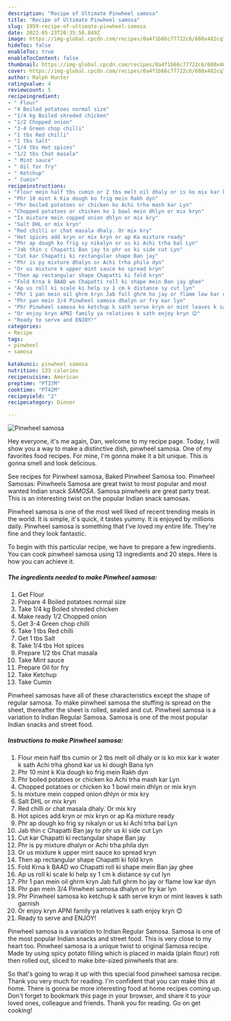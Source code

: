```yaml
---
description: "Recipe of Ultimate Pinwheel samosa"
title: "Recipe of Ultimate Pinwheel samosa"
slug: 1959-recipe-of-ultimate-pinwheel-samosa
date: 2022-05-23T20:35:50.849Z
image: https://img-global.cpcdn.com/recipes/0a4f1b66c77722c6/680x482cq70/pinwheel-samosa-recipe-main-photo.jpg
hideToc: false
enableToc: true
enableTocContent: false
thumbnail: https://img-global.cpcdn.com/recipes/0a4f1b66c77722c6/680x482cq70/pinwheel-samosa-recipe-main-photo.jpg
cover: https://img-global.cpcdn.com/recipes/0a4f1b66c77722c6/680x482cq70/pinwheel-samosa-recipe-main-photo.jpg
author: Ralph Hunter
ratingvalue: 4
reviewcount: 5
recipeingredient:
- " Flour"
- "4 Boiled potatoes normal size"
- "1/4 kg Boiled shreded chicken"
- "1/2 Chopped onion"
- "3-4 Green chop chilli"
- "1 tbs Red chilli"
- "1 tbs Salt"
- "1/4 tbs Hot spices"
- "1/2 tbs Chat masala"
- " Mint sauce"
- " Oil for fry"
- " Ketchup"
- " Cumin"
recipeinstructions:
- "Flour mein half tbs cumin or 2 tbs melt oil dhaly or is ko mix kar k water k sath Achi trha ghond kar us ki dough Bana lyn"
- "Phr 10 mint k Kia dough ko frig mein Rakh dyn"
- "Phr boiled potatoes or chicken ko Achi trha mash kar Lyn"
- "Chopped potatoes or chicken ko 1 bowl mein dhlyn or mix kryn"
- "Is mixture mein copped onion dhlyn or mix kry"
- "Salt DHL or mix kryn"
- "Red chilli or chat masala dhaly. Or mix kry"
- "Hot spices add kryn or mix kryn or ap Ka mixture ready"
- "Phr ap dough ko frig sy nikalyn or us ki Achi trha bal Lyn"
- "Jab thin c Chapatti Ban jay to phr us ki side cut Lyn"
- "Cut kar Chapatti ki rectangular shape Ban jay"
- "Phr is py mixture dhalyn or Achi trha phila dyn"
- "Or us mixture k upper mint sauce ko spread kryn"
- "Then ap rectangular shape Chapatti ki fold kryn"
- "Fold Krna k BAAD wo Chapatti roll ki shape mein Ban jay ghee"
- "Ap us roll ki scale ki help sy 1 cm k distance sy cut lyn"
- "Phr 1 pan mein oil ghrm kryn Jab full ghrm ho jay or flame low kar dyn"
- "Phr pan mein 3/4 Pinwheel samosa dhalyn or fry kar lyn"
- "Phr Pinwheel samosa ko ketchup k sath serve kryn or mint leaves k sath garnish"
- "Or enjoy kryn APNI family ya relatives k sath enjoy kryn 😊"
- "Ready to serve and ENJOY!"
categories:
- Recipe
tags:
- pinwheel
- samosa

katakunci: pinwheel samosa 
nutrition: 133 calories
recipecuisine: American
preptime: "PT37M"
cooktime: "PT42M"
recipeyield: "2"
recipecategory: Dinner

---
```



![Pinwheel samosa](https://img-global.cpcdn.com/recipes/0a4f1b66c77722c6/680x482cq70/pinwheel-samosa-recipe-main-photo.jpg)

Hey everyone, it's me again, Dan, welcome to my recipe page. Today, I will show you a way to make a distinctive dish, pinwheel samosa. One of my favorites food recipes. For mine, I'm gonna make it a bit unique. This is gonna smell and look delicious.

See recipes for Pinwheel samosa, Baked Pinwheel Samosa too. Pinwheel Samosas: Pinwheels Samosa are great twist to most popular and most wanted Indian snack *SAMOSA*. Samosa pinwheels are great party treat. This is an interesting twist on the popular Indian snack samosas.

Pinwheel samosa is one of the most well liked of recent trending meals in the world. It is simple, it's quick, it tastes yummy. It is enjoyed by millions daily. Pinwheel samosa is something that I've loved my entire life. They're fine and they look fantastic.


To begin with this particular recipe, we have to prepare a few ingredients. You can cook pinwheel samosa using 13 ingredients and 20 steps. Here is how you can achieve it.

<!--inarticleads1-->

##### The ingredients needed to make Pinwheel samosa:

1. Get  Flour
1. Prepare 4 Boiled potatoes normal size
1. Take 1/4 kg Boiled shreded chicken
1. Make ready 1/2 Chopped onion
1. Get 3-4 Green chop chilli
1. Take 1 tbs Red chilli
1. Get 1 tbs Salt
1. Take 1/4 tbs Hot spices
1. Prepare 1/2 tbs Chat masala
1. Take  Mint sauce
1. Prepare  Oil for fry
1. Take  Ketchup
1. Take  Cumin


Pinwheel samosas have all of these characteristics except the shape of regular samosa. To make pinwheel samosa the stuffing is spread on the sheet, thereafter the sheet is rolled, sealed and cut. Pinwheel samosa is a variation to Indian Regular Samosa. Samosa is one of the most popular Indian snacks and street food. 

<!--inarticleads2-->

##### Instructions to make Pinwheel samosa:

1. Flour mein half tbs cumin or 2 tbs melt oil dhaly or is ko mix kar k water k sath Achi trha ghond kar us ki dough Bana lyn
1. Phr 10 mint k Kia dough ko frig mein Rakh dyn
1. Phr boiled potatoes or chicken ko Achi trha mash kar Lyn
1. Chopped potatoes or chicken ko 1 bowl mein dhlyn or mix kryn
1. Is mixture mein copped onion dhlyn or mix kry
1. Salt DHL or mix kryn
1. Red chilli or chat masala dhaly. Or mix kry
1. Hot spices add kryn or mix kryn or ap Ka mixture ready
1. Phr ap dough ko frig sy nikalyn or us ki Achi trha bal Lyn
1. Jab thin c Chapatti Ban jay to phr us ki side cut Lyn
1. Cut kar Chapatti ki rectangular shape Ban jay
1. Phr is py mixture dhalyn or Achi trha phila dyn
1. Or us mixture k upper mint sauce ko spread kryn
1. Then ap rectangular shape Chapatti ki fold kryn
1. Fold Krna k BAAD wo Chapatti roll ki shape mein Ban jay ghee
1. Ap us roll ki scale ki help sy 1 cm k distance sy cut lyn
1. Phr 1 pan mein oil ghrm kryn Jab full ghrm ho jay or flame low kar dyn
1. Phr pan mein 3/4 Pinwheel samosa dhalyn or fry kar lyn
1. Phr Pinwheel samosa ko ketchup k sath serve kryn or mint leaves k sath garnish
1. Or enjoy kryn APNI family ya relatives k sath enjoy kryn 😊
1. Ready to serve and ENJOY!

Pinwheel samosa is a variation to Indian Regular Samosa. Samosa is one of the most popular Indian snacks and street food. This is very close to my heart too. Pinwheel samosa is a unique twist to original Samosa recipe. Made by using spicy potato filling which is placed in maida (plain flour) roti then rolled out, sliced to make bite-sized pinwheels that are. 

So that's going to wrap it up with this special food pinwheel samosa recipe. Thank you very much for reading. I'm confident that you can make this at home. There is gonna be more interesting food at home recipes coming up. Don't forget to bookmark this page in your browser, and share it to your loved ones, colleague and friends. Thank you for reading. Go on get cooking!
